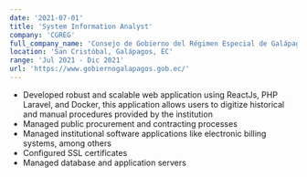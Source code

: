 ```yaml
---
date: '2021-07-01'
title: 'System Information Analyst'
company: 'CGREG'
full_company_name: 'Consejo de Gobierno del Régimen Especial de Galápagos'
location: 'San Cristóbal, Galápagos, EC'
range: 'Jul 2021 - Dic 2021'
url: 'https://www.gobiernogalapagos.gob.ec/'
---
```


- Developed robust and scalable web application using ReactJs, PHP Laravel, and Docker, this application allows users to digitize historical and manual procedures provided by the institution
- Managed public procurement and contracting processes
- Managed institutional software applications like electronic billing systems, among others
- Configured SSL certificates
- Managed database and application servers

